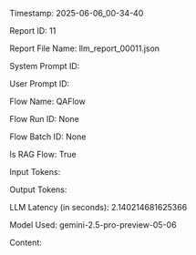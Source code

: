 Timestamp: 2025-06-06_00-34-40

Report ID: 11

Report File Name: llm_report_00011.json

System Prompt ID: 

User Prompt ID: 

Flow Name: QAFlow

Flow Run ID: None

Flow Batch ID: None

Is RAG Flow: True

Input Tokens: 

Output Tokens: 

LLM Latency (in seconds): 2.140214681625366

Model Used: gemini-2.5-pro-preview-05-06

Content:


